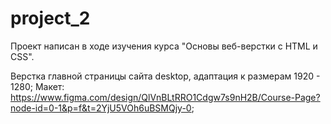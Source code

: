 # project_2
Проект написан в ходе изучения курса "Основы веб-верстки с HTML и CSS".

Верстка главной страницы сайта desktop, адаптация к размерам 1920 - 1280;
Макет: https://www.figma.com/design/QlVnBLtRRO1Cdgw7s9nH2B/Course-Page?node-id=0-1&p=f&t=2YjU5VOh6uBSMQjy-0;
